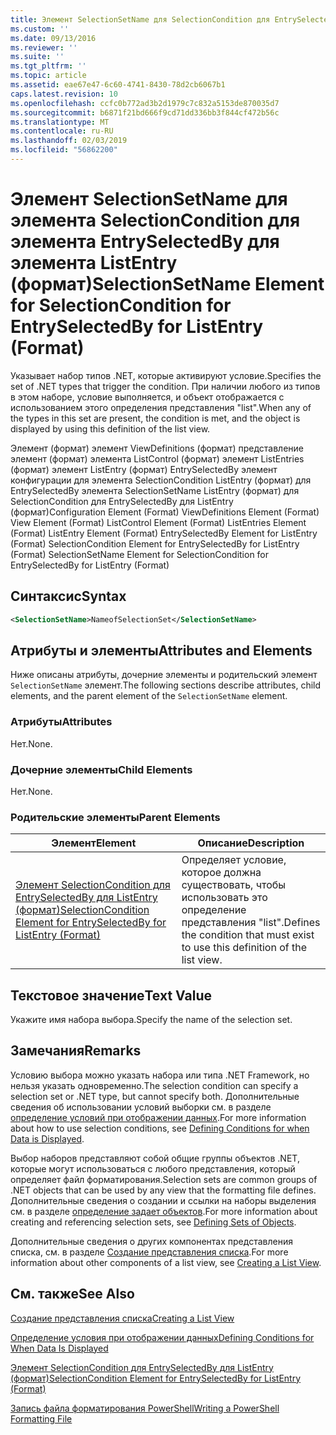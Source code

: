 ```yaml
---
title: Элемент SelectionSetName для SelectionCondition для EntrySelectedBy для ListEntry (формат) | Документация Майкрософт
ms.custom: ''
ms.date: 09/13/2016
ms.reviewer: ''
ms.suite: ''
ms.tgt_pltfrm: ''
ms.topic: article
ms.assetid: eae67e47-6c60-4741-8430-78d2cb6067b1
caps.latest.revision: 10
ms.openlocfilehash: ccfc0b772ad3b2d1979c7c832a5153de870035d7
ms.sourcegitcommit: b6871f21bd666f9cd71dd336bb3f844cf472b56c
ms.translationtype: MT
ms.contentlocale: ru-RU
ms.lasthandoff: 02/03/2019
ms.locfileid: "56862200"
---
```

# <a name="selectionsetname-element-for-selectioncondition-for-entryselectedby-for-listentry-format"></a><span data-ttu-id="92bf9-102">Элемент SelectionSetName для элемента SelectionCondition для элемента EntrySelectedBy для элемента ListEntry (формат)</span><span class="sxs-lookup"><span data-stu-id="92bf9-102">SelectionSetName Element for SelectionCondition for EntrySelectedBy for ListEntry (Format)</span></span>

<span data-ttu-id="92bf9-103">Указывает набор типов .NET, которые активируют условие.</span><span class="sxs-lookup"><span data-stu-id="92bf9-103">Specifies the set of .NET types that trigger the condition.</span></span> <span data-ttu-id="92bf9-104">При наличии любого из типов в этом наборе, условие выполняется, и объект отображается с использованием этого определения представления "list".</span><span class="sxs-lookup"><span data-stu-id="92bf9-104">When any of the types in this set are present, the condition is met, and the object is displayed by using this definition of the list view.</span></span>

<span data-ttu-id="92bf9-105">Элемент (формат) элемент ViewDefinitions (формат) представление элемент (формат) элемента ListControl (формат) элемент ListEntries (формат) элемент ListEntry (формат) EntrySelectedBy элемент конфигурации для элемента SelectionCondition ListEntry (формат) для EntrySelectedBy элемента SelectionSetName ListEntry (формат) для SelectionCondition для EntrySelectedBy для ListEntry (формат)</span><span class="sxs-lookup"><span data-stu-id="92bf9-105">Configuration Element (Format) ViewDefinitions Element (Format) View Element (Format) ListControl Element (Format) ListEntries Element (Format) ListEntry Element (Format) EntrySelectedBy Element for ListEntry (Format) SelectionCondition Element for EntrySelectedBy for ListEntry (Format) SelectionSetName Element for SelectionCondition for EntrySelectedBy for ListEntry (Format)</span></span>

## <a name="syntax"></a><span data-ttu-id="92bf9-106">Синтаксис</span><span class="sxs-lookup"><span data-stu-id="92bf9-106">Syntax</span></span>

```xml
<SelectionSetName>NameofSelectionSet</SelectionSetName>
```

## <a name="attributes-and-elements"></a><span data-ttu-id="92bf9-107">Атрибуты и элементы</span><span class="sxs-lookup"><span data-stu-id="92bf9-107">Attributes and Elements</span></span>

<span data-ttu-id="92bf9-108">Ниже описаны атрибуты, дочерние элементы и родительский элемент `SelectionSetName` элемент.</span><span class="sxs-lookup"><span data-stu-id="92bf9-108">The following sections describe attributes, child elements, and the parent element of the `SelectionSetName` element.</span></span>

### <a name="attributes"></a><span data-ttu-id="92bf9-109">Атрибуты</span><span class="sxs-lookup"><span data-stu-id="92bf9-109">Attributes</span></span>

<span data-ttu-id="92bf9-110">Нет.</span><span class="sxs-lookup"><span data-stu-id="92bf9-110">None.</span></span>

### <a name="child-elements"></a><span data-ttu-id="92bf9-111">Дочерние элементы</span><span class="sxs-lookup"><span data-stu-id="92bf9-111">Child Elements</span></span>

<span data-ttu-id="92bf9-112">Нет.</span><span class="sxs-lookup"><span data-stu-id="92bf9-112">None.</span></span>

### <a name="parent-elements"></a><span data-ttu-id="92bf9-113">Родительские элементы</span><span class="sxs-lookup"><span data-stu-id="92bf9-113">Parent Elements</span></span>

|<span data-ttu-id="92bf9-114">Элемент</span><span class="sxs-lookup"><span data-stu-id="92bf9-114">Element</span></span>|<span data-ttu-id="92bf9-115">Описание</span><span class="sxs-lookup"><span data-stu-id="92bf9-115">Description</span></span>|
|-------------|-----------------|
|[<span data-ttu-id="92bf9-116">Элемент SelectionCondition для EntrySelectedBy для ListEntry (формат)</span><span class="sxs-lookup"><span data-stu-id="92bf9-116">SelectionCondition Element for EntrySelectedBy for ListEntry (Format)</span></span>](./selectioncondition-element-for-entryselectedby-for-listcontrol-format.md)|<span data-ttu-id="92bf9-117">Определяет условие, которое должна существовать, чтобы использовать это определение представления "list".</span><span class="sxs-lookup"><span data-stu-id="92bf9-117">Defines the condition that must exist to use this definition of the list view.</span></span>|

## <a name="text-value"></a><span data-ttu-id="92bf9-118">Текстовое значение</span><span class="sxs-lookup"><span data-stu-id="92bf9-118">Text Value</span></span>

<span data-ttu-id="92bf9-119">Укажите имя набора выбора.</span><span class="sxs-lookup"><span data-stu-id="92bf9-119">Specify the name of the selection set.</span></span>

## <a name="remarks"></a><span data-ttu-id="92bf9-120">Замечания</span><span class="sxs-lookup"><span data-stu-id="92bf9-120">Remarks</span></span>

<span data-ttu-id="92bf9-121">Условию выбора можно указать набора или типа .NET Framework, но нельзя указать одновременно.</span><span class="sxs-lookup"><span data-stu-id="92bf9-121">The selection condition can specify a selection set or .NET type, but cannot specify both.</span></span> <span data-ttu-id="92bf9-122">Дополнительные сведения об использовании условий выборки см. в разделе [определение условий при отображении данных](./defining-conditions-for-displaying-data.md).</span><span class="sxs-lookup"><span data-stu-id="92bf9-122">For more information about how to use selection conditions, see [Defining Conditions for when Data is Displayed](./defining-conditions-for-displaying-data.md).</span></span>

<span data-ttu-id="92bf9-123">Выбор наборов представляют собой общие группы объектов .NET, которые могут использоваться с любого представления, который определяет файл форматирования.</span><span class="sxs-lookup"><span data-stu-id="92bf9-123">Selection sets are common groups of .NET objects that can be used by any view that the formatting file defines.</span></span> <span data-ttu-id="92bf9-124">Дополнительные сведения о создании и ссылки на наборы выделения см. в разделе [определение задает объектов](./defining-selection-sets.md).</span><span class="sxs-lookup"><span data-stu-id="92bf9-124">For more information about creating and referencing selection sets, see [Defining Sets of Objects](./defining-selection-sets.md).</span></span>

<span data-ttu-id="92bf9-125">Дополнительные сведения о других компонентах представления списка, см. в разделе [Создание представления списка](./creating-a-list-view.md).</span><span class="sxs-lookup"><span data-stu-id="92bf9-125">For more information about other components of a list view, see [Creating a List View](./creating-a-list-view.md).</span></span>

## <a name="see-also"></a><span data-ttu-id="92bf9-126">См. также</span><span class="sxs-lookup"><span data-stu-id="92bf9-126">See Also</span></span>

[<span data-ttu-id="92bf9-127">Создание представления списка</span><span class="sxs-lookup"><span data-stu-id="92bf9-127">Creating a List View</span></span>](./creating-a-list-view.md)

[<span data-ttu-id="92bf9-128">Определение условия при отображении данных</span><span class="sxs-lookup"><span data-stu-id="92bf9-128">Defining Conditions for When Data Is Displayed</span></span>](./defining-conditions-for-displaying-data.md)

[<span data-ttu-id="92bf9-129">Элемент SelectionCondition для EntrySelectedBy для ListEntry (формат)</span><span class="sxs-lookup"><span data-stu-id="92bf9-129">SelectionCondition Element for EntrySelectedBy for ListEntry (Format)</span></span>](./selectioncondition-element-for-entryselectedby-for-listcontrol-format.md)

[<span data-ttu-id="92bf9-130">Запись файла форматирования PowerShell</span><span class="sxs-lookup"><span data-stu-id="92bf9-130">Writing a PowerShell Formatting File</span></span>](./writing-a-powershell-formatting-file.md)
